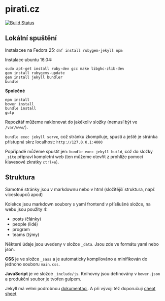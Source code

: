# pirati.cz

[![Build Status](https://api.travis-ci.org/pirati-web/pirati.cz.svg?branch=gh-pages)](https://travis-ci.org/pirati-web/pirati.cz)

## Lokální spuštění

Instalacee na Fedora 25: `dnf install rubygem-jekyll npm`

Instalace ubuntu 16.04:

```
sudo apt-get install ruby-dev gcc make libghc-zlib-dev
gem install rubygems-update
gem install jekyll bundler
bundle
```

**Společné**

```
npm install
bower install
bundle install
gulp
```

Repozitář můžeme naklonovat do jakékoliv složky (nemusí být ve `/var/www/`).

`bundle exec jekyll serve`, což stránku zkompiluje, spustí a ještě je stránka přístupná skrz localhost: `http://127.0.0.1:4000`

Popřípadě můžeme spustit jen: `bundle exec jekyll build`, což do složky `_site` připraví kompletní web (ten můžeme otevřít z prohlíže pomocí klavesové zkratky `ctrl+o`).

## Struktura

Samotné stránky jsou v markdownu nebo v html (složitější struktura, např. vícesloupců apod)

Kolekce jsou markdown soubory s yaml frontend v přísliušné složce, na webu jsou použity 4:

- posts (články)
- people (lidé)
- program
- teams (týmy)

Některé údaje jsou uvedeny v složce `_data`. Jsou zde ve formátu yaml nebo json.

**CSS** je ve složce `_sass` a je automaticky kompilováno a minifikován do jednoho souboru `main.css`.

**JavaScript** je ve složce `_include/js`. Knihovny jsou definovány v `bower.json` a produkční soubor je tvořen gulpem.

Jekyll má velmi podrobnou [dokumentaci](http://jekyllrb.com/docs/home/). A při vývoji též doporučuji [cheat sheet](http://jekyll.tips/jekyll-cheat-sheet/)
